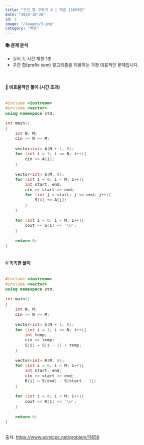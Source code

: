 ```yaml
---
title: "구간 합 구하기 4 | 백준 11659번"
date: "2024-10-26"
id: 3
image: "/images/3.png"
category: "백준"
---
```


<h4><strong>📚 문제 분석</strong></h4>

- <stong style="color:#435f7a">실버 3</stong>, 시간 제한 1초
- 구간 합(prefix sum) 알고리즘을 이용하는 가장 대표적인 문제입니다.

<style>
  .code-block {
    font-family: 'jetbrains-mono-regular', monospace;
    font-size: 1.1em;
    overflow-x: auto;
  }
</style>
<br/>

<h4><strong>📓 비효율적인 풀이 (시간 초과)</strong></h4>

<div class="code-block " style="margin-bottom: 20px">

```c++
#include <iostream>
#include <vector>
using namespace std;

int main()
{
    int N, M;
    cin >> N >> M;
    
    vector<int> A(N + 1, 0);
    for (int i = 1; i <= N; i++){
        cin >> A[i];
    }
    
    vector<int> S(M, 0);
    for (int i = 0; i < M; i++){
        int start, end;
        cin >> start >> end;
        for (int j = start; j <= end; j++){
            S[i] += A[j];
        }
    }
    
    for (int i = 0; i < M; i++){
        cout << S[i] << '\n';
    }
    
    return 0;
}
```

</div>

<h4><strong>💡 똑똑한 풀이</strong></h4>

<div class="code-block">

```c++
#include <iostream>
#include <vector>
using namespace std;

int main()
{
    int N, M;
    cin >> N >> M;
    
    vector<int> S(N + 1, 0);
    for (int i = 1; i <= N; i++){
        int temp;
        cin >> temp;
        S[i] = S[i - 1] + temp;
    }
    
    vector<int> R(M, 0);
    for (int i = 0; i < M; i++){
        int start, end;
        cin >> start >> end;
        R[i] = S[end] - S[start - 1];
    }
    
    for (int i = 0; i < M; i++){
        cout << R[i] << '\n';
    }
    
    return 0;
}
```

</div>

출처: https://www.acmicpc.net/problem/11659